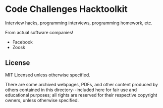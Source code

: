 Code Challenges Hacktoolkit
===========================

Interview hacks, programming interviews, programming homework, etc.

From actual software companies!

* Facebook
* Zoosk

## License

MIT Licensed unless otherwise specified.

There are some archived webpages, PDFs, and other content produced by others contained in this directory--included here for fair use and educational purposes; all rights are reserved for their respective copyright owners, unless otherwise specified.
